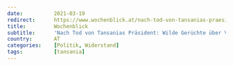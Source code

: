 ```yaml
---
date:          2021-03-19
redirect:      https://www.wochenblick.at/nach-tod-von-tansanias-praesident-wilde-geruechte-ueber-vergiftung/
title:         Wochenblick
subtitle:      'Nach Tod von Tansanias Präsident: Wilde Gerüchte über Vergiftung'
country:       AT
categories:    [Politik, Widerstand]
tags:          [tansania]
---
```

